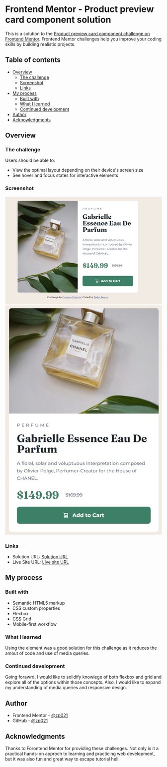# Frontend Mentor - Product preview card component solution

This is a solution to the [Product preview card component challenge on Frontend Mentor](https://www.frontendmentor.io/challenges/product-preview-card-component-GO7UmttRfa). Frontend Mentor challenges help you improve your coding skills by building realistic projects. 

## Table of contents

- [Overview](#overview)
  - [The challenge](#the-challenge)
  - [Screenshot](#screenshot)
  - [Links](#links)
- [My process](#my-process)
  - [Built with](#built-with)
  - [What I learned](#what-i-learned)
  - [Continued development](#continued-development)
- [Author](#author)
- [Acknowledgments](#acknowledgments)

## Overview

### The challenge

Users should be able to:

- View the optimal layout depending on their device's screen size
- See hover and focus states for interactive elements

### Screenshot

![](./desktop.jpg)
![](./mobile.jpg)


### Links

- Solution URL: [Solution URL](https://www.frontendmentor.io/solutions/product-preview-card-component-challenge-zADs_4ebVO)
- Live Site URL: [Live site URL](https://zp021-product-preview-card-component.netlify.app/)

## My process

### Built with

- Semantic HTML5 markup
- CSS custom properties
- Flexbox
- CSS Grid
- Mobile-first workflow

### What I learned


Using the <picture> element was a good solution for this challenge as it reduces the amout of code and use of media queries.


### Continued development

Going forawrd, I would like to solidify knowlege of both flexbox and grid and explore all of the options within those concepts. Also, I would like to expand my understanding of media queries and responsive design.


## Author

- Frontend Mentor - [@zp021](https://www.frontendmentor.io/profile/zp021)
- GitHub - [@zp021](https://github.com/zp021)


## Acknowledgments

Thanks to Forontend Mentor for providing these challenges. Not only is it a practical hands-on approch to learning and practicing web development, but it was also fun and great way to escape tutorial hell.   
